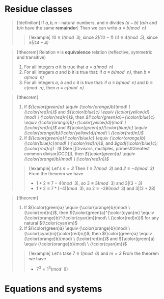 # Residue classes

> [!definition] 
> If *$a, b, n$* - natural numbers, and *$n$* divides *$(a-b)$* (*$a/n$* and *$b/n$* have the same **remainder**)
> Then we can write *$a \equiv b(mod\ \ n)$*
> 
> > [!example] 
> > *$10 \equiv 1(mod\ \ 3)$*, since *$3|(10-1)$*
> > *$14 \equiv 4(mod\ \ 5)$*, since *$5|(14-4)$*

> [!theorem] 
> Relation *$\equiv$* is **equivalence** relation (reflective, symmetric and transitive)
> 1. For all integers *$a$* it is true that *$a \equiv a(mod\ \ n)$*
> 2. For all integers *$a$* and *$b$* it is true that: if *$a \equiv b(mod\ \ n)$*, then *$b \equiv a(mod\ \ n)$*
> 3. For all integers *$a$*, *$b$* and *$c$* it is true that: if *$a \equiv b(mod\ \ n)$* and *$b \equiv c(mod\ \ n)$*, then *$a \equiv c(mod\ \ n)$*

> [!theorem] 
> 1. If *${\color{green}a} \equiv {\color{orange}b}(mod\ \ {\color{red}n})$* and *${\color{blue}c} \equiv {\color{yellow}d}(mod\ \ {\color{red}n})$*, 
> then *${\color{green}a}+{\color{blue}c} \equiv {\color{orange}b}+{\color{yellow}d}(mod\ \ {\color{red}n})$* and *${\color{green}a}{\color{blue}c} \equiv {\color{orange}b}{\color{yellow}d}(mod\ \ {\color{red}n})$* 
> 2. If *${\color{green}a}{\color{blue}c} \equiv {\color{orange}b}{\color{blue}c}(mod\ \ {\color{red}n})$*, and *$gcd({\color{blue}c};{\color{red}n})=1$* (See [[Divisors, multiples, primes#Greatest common divisor|GCD]]), then *${\color{green}a} \equiv {\color{orange}b}(mod\ \ {\color{red}n})$*
> 
>> [!example] 
>> Let's *$n=3$*
>> Then *$1 \equiv 7(mod\ \ 3)$* and *$2 \equiv -4(mod\ \ 3)$*
>> From the theorem we have
>> - $1+2 \equiv 7-4(mod\ \ 3)$, so $3 \equiv 3(mod\ \ 3)$ and $3|(3-3)$
>> - $1*2 \equiv 7*(-4)(mod\ \ 3)$, so $2 \equiv -28(mod\ \ 3)$ and $3|(2+28)$

> [!theorem] 
> 
> 1. If ${\color{green}a} \equiv {\color{orange}b}(mod\ \ {\color{red}n})$, then ${\color{green}a}^{\color{cyan}m} \equiv {\color{orange}b}^{\color{cyan}m}(mod\ \ {\color{red}n})$ for any natural ${\color{cyan}m}$
> 2. If ${\color{green}a} \equiv {\color{orange}b}(mod\ \ {\color{cyan}m}{\color{red}n})$, then ${\color{green}a} \equiv {\color{orange}b}(mod\ \ {\color{red}n})$ and ${\color{green}a} \equiv {\color{orange}b}(mod\ \ {\color{cyan}m})$
> 
>> [!example] 
>> Let's take *$7 \equiv 1(mod\ \ 6)$* and *$m=3$*
>> From the theorem we have
>> - $7^3=1^3(mod\ \ 6)$

# Equations and systems

